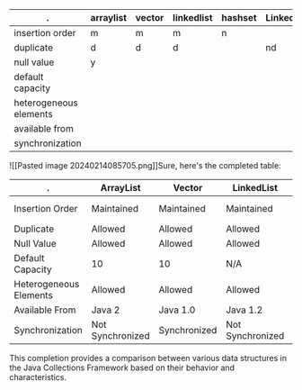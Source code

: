 
| . | arraylist | vector | linkedlist | hashset | LinkedHashset | treeset | priorityqueue |
| ---- | ---- | ---- | ---- | ---- | ---- | ---- | ---- |
| insertion order | m | m | m | n |  |  | n |
| duplicate | d | d | d |  | nd | nd | d |
| null value | y |  |  |  |  |  |  |
| default capacity |  |  |  |  |  |  |  |
| heterogeneous elements |  |  |  |  |  |  |  |
| available from |  |  |  |  |  |  |  |
| synchronization |  |  |  |  |  |  |  |
![[Pasted image 20240214085705.png]]Sure, here's the completed table:

| .                      | ArrayList        | Vector       | LinkedList       | HashSet          | LinkedHashSet    | TreeSet          | PriorityQueue    |
| ---------------------- | ---------------- | ------------ | ---------------- | ---------------- | ---------------- | ---------------- | ---------------- |
| Insertion Order        | Maintained       | Maintained   | Maintained       | Not Maintained   | Not Maintained   | Not Maintained   | Not Maintained   |
| Duplicate              | Allowed          | Allowed      | Allowed          | Not Allowed      | Not Allowed      | Not Allowed      | Allowed          |
| Null Value             | Allowed          | Allowed      | Allowed          | Allowed          | Allowed          | Not Allowed      | Not Allowed      |
| Default Capacity       | 10               | 10           | N/A              | 16               | 16               | N/A              | 11               |
| Heterogeneous Elements | Allowed          | Allowed      | Allowed          | Not Allowed      | Not Allowed      | Not Allowed      | Allowed          |
| Available From         | Java 2           | Java 1.0     | Java 1.2         | Java 1.2         | Java 1.4         | Java 2           | Java 5           |
| Synchronization        | Not Synchronized | Synchronized | Not Synchronized | Not Synchronized | Not Synchronized | Not Synchronized | Not Synchronized |

This completion provides a comparison between various data structures in the Java Collections Framework based on their behavior and characteristics.
